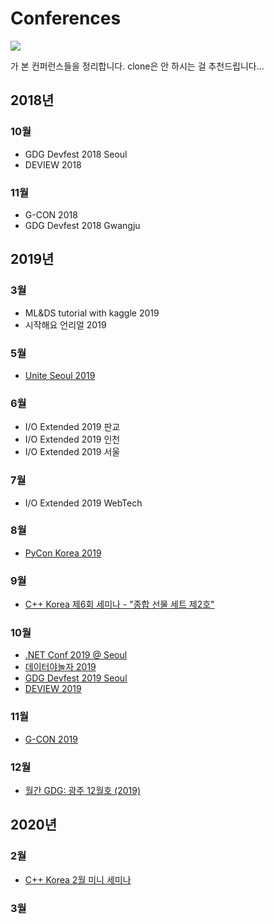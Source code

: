 # Conferences
![](https://img.shields.io/github/repo-size/startergate/Conferences.svg)

가 본 컨퍼런스들을 정리합니다. clone은 안 하시는 걸 추천드립니다...

## 2018년
### 10월
* GDG Devfest 2018 Seoul
* DEVIEW 2018
### 11월
* G-CON 2018
* GDG Devfest 2018 Gwangju
## 2019년
### 3월
* ML&DS tutorial with kaggle 2019
* 시작해요 언리얼 2019
### 5월
* [Unite Seoul 2019](Unite-Seoul-2019/)
### 6월
* I/O Extended 2019 판교
* I/O Extended 2019 인천
* I/O Extended 2019 서울
### 7월
* I/O Extended 2019 WebTech
### 8월
* [PyCon Korea 2019](https://github.com/surplus-developer/PyConKorea2019)
### 9월
* [C++ Korea 제6회 세미나 - "종합 선물 세트 제2호"](Cpp-KR-Seminar-6/)
### 10월
* [.NET Conf 2019 @ Seoul](dotNet-Conf-2019-Seoul/)
* [데이터야놀자 2019](datayanolja-2019/)
* [GDG Devfest 2019 Seoul](gdg-devfest-seoul-2019/)
* [DEVIEW 2019](deview-2019/)
### 11월
* [G-CON 2019](G-CON-2019/)
### 12월
* [월간 GDG: 광주 12월호 (2019)](monthly-gdg-gwangju-2019-12/)
## 2020년
### 2월
* [C++ Korea 2월 미니 세미나](Cpp-KR-mini-2020-2/)
### 3월